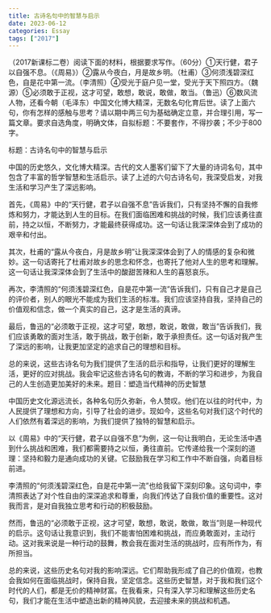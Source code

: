 ```yaml
---
title: 古诗名句中的智慧与启示
date: 2023-06-12
categories: Essay
tags: ["2017"]
---
```




 （2017新课标二卷）阅读下面的材料，根据要求写作。（60分）①天行健，君子以自强不息。（《周易》）②露从今夜白，月是故乡明。（杜甫）③何须浅碧深红色，自是花中第一流。（李清照）④受光于庭户见一堂，受光于天下照四方。（魏源）⑤必须敢于正视，这才可望，敢想，敢说，敢做，敢当。（鲁迅）⑥数风流人物，还看今朝（毛泽东）中国文化博大精深，无数名句化育后世。读了上面六句，你有怎样的感触与思考？请以期中两三句为基础确定立意，并合理引用，写一篇文章。要求自选角度，明确文体，自拟标题：不要套作，不得抄袭；不少于800字。

标题：古诗名句中的智慧与启示

中国的历史悠久，文化博大精深。古代的文人墨客们留下了大量的诗词名句，其中包含了丰富的哲学智慧和生活启示。读了上述的六句古诗名句，我深受启发，对我生活和学习产生了深远影响。

首先，《周易》中的“天行健，君子以自强不息”告诉我们，只有坚持不懈的自我修炼和努力，才能达到人生的目标。在我们面临困难和挑战的时候，我们应该勇往直前，持之以恒，不断努力，才能最终获得成功。这一句话让我深深体会到了成功的艰辛和付出。

其次，杜甫的“露从今夜白，月是故乡明”让我深深体会到了人的情感的复杂和微妙。这一句话寄托了杜甫对故乡的思念和怀念，也寄托了他对人生的思考和理解。这一句话让我深深体会到了生活中的酸甜苦辣和人生的喜怒哀乐。

再次，李清照的“何须浅碧深红色，自是花中第一流”告诉我们，只有自己才是自己的评价者，别人的眼光不能成为我们生活的标准。我们应该坚持自我，坚持自己的价值观和信念，做一个真实的自己，这才是生活的真谛。

最后，鲁迅的“必须敢于正视，这才可望，敢想，敢说，敢做，敢当”告诉我们，我们应该勇敢的面对生活，敢于挑战，敢于创新，敢于承担责任。这一句话对我产生了深远的影响，让我更加坚定的追求自己的理想和目标。

总的来说，这些古诗名句为我们提供了生活的启示和指导，让我们更好的理解生活，更好的应对挑战。我会牢记这些古诗名句的教诲，不断的学习和进步，为我自己的人生创造更加美好的未来。题目：塑造当代精神的历史智慧

中国历史文化源远流长，各种名句历久弥新，令人赞叹。他们在以往的时代中，为人民提供了理想和方向，引导了社会的进步。现如今，这些名句对我们这个时代的人们依然有着深远的影响，为我们提供了独特的智慧和启示。

以《周易》中的“天行健，君子以自强不息”为例，这一句让我明白，无论生活中遇到什么挑战和困难，我们都需要持之以恒，勇往直前。它传递给我一个深刻的道理：坚持和毅力是通向成功的关键。它鼓励我在学习和工作中不断自强，向着目标前进。

李清照的“何须浅碧深红色，自是花中第一流”也给我留下深刻印象。这句词中，李清照表达了对个性自由的深深追求和尊重，向我们传达了自我价值的重要性。这对我而言，是对自我独立思考和行动的积极鼓励。

然而，鲁迅的“必须敢于正视，这才可望，敢想，敢说，敢做，敢当”则是一种现代的启示。这句话让我意识到，我们不能害怕困难和挑战，而应勇敢面对，主动行动。这对我来说是一种行动的鼓舞，教会我在面对生活的挑战时，应有所作为，有所担当。

总的来说，这些历史名句对我的影响深远。它们帮助我形成了自己的价值观，也教会我如何在面临挑战时，保持自我，坚定信念。这些历史智慧，对于我和我们这个时代的人们，都是无价的精神财富。在我看来，只有深入学习和理解这些历史名句，我们才能在生活中塑造出新的精神风貌，去迎接未来的挑战和机遇。